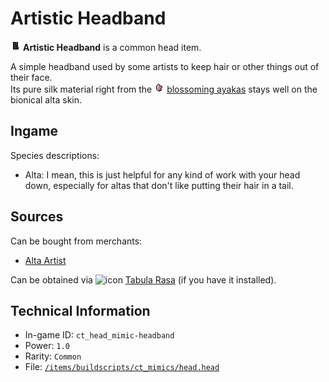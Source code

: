 # Artistic Headband

<img src="https://raw.githubusercontent.com/Ceterai/Enternia/main/items/armors/alta/tier6/ceterai/legwear/icon.png" alt="Artistic Headband icon" loading="lazy" height="16px" width="auto" /> **Artistic Headband** is a common head item.

A simple headband used by some artists to keep hair or other things out of their face.  
Its pure silk material right from the <img src="https://raw.githubusercontent.com/Ceterai/Enternia/main/objects/biome/alterash/ayaka/ct_ayaka_blossom_tree.png" alt="Blossoming Ayaka icon" loading="lazy" height="16px" width="auto" /> [blossoming ayakas](https://ceterai.github.io/MyEnternia/Wiki/BlossomingAyaka) stays well on the bionical alta skin.

## Ingame

Species descriptions:

- Alta: I mean, this is just helpful for any kind of work with your head down, especially for altas that don't like putting their hair in a tail.

## Sources

Can be bought from merchants:

- [Alta Artist](https://ceterai.github.io/MyEnternia/Wiki/AltaArtist)

Can be obtained via <img src="https://steamuserimages-a.akamaihd.net/ugc/263843960696222713/3EC9A7C005541F7D577EBCB8C5736B4EFC9973D6/" alt="icon" width="8" height="12"/> [Tabula Rasa](https://community.playstarbound.com/resources/the-tabula-rasa.3222/) (if you have it installed).

## Technical Information

- In-game ID: `ct_head_mimic-headband`
- Power: `1.0`
- Rarity: `Common`
- File: [`/items/buildscripts/ct_mimics/head.head`](https://github.com/Ceterai/Enternia/blob/main/items/buildscripts/ct_mimics/head.head)
